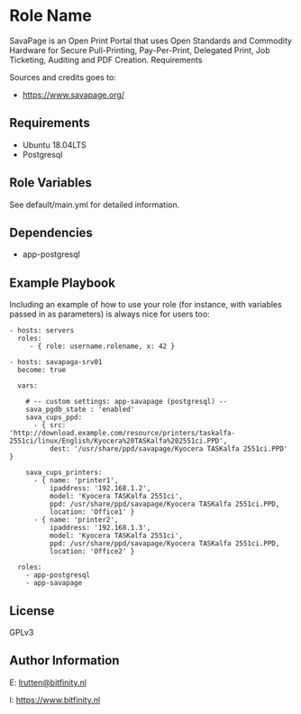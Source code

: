 Role Name
=========

SavaPage is an Open Print Portal that uses Open Standards and Commodity Hardware for Secure Pull-Printing, Pay-Per-Print, Delegated Print, Job Ticketing, Auditing and PDF Creation.
Requirements

Sources and credits goes to:
- https://www.savapage.org/

Requirements
------------

- Ubuntu 18.04LTS
- Postgresql

Role Variables
--------------

See default/main.yml for detailed information.


Dependencies
------------

- app-postgresql

Example Playbook
----------------

Including an example of how to use your role (for instance, with variables passed in as parameters) is always nice for users too:

    - hosts: servers
      roles:
         - { role: username.rolename, x: 42 }

    - hosts: savapaga-srv01
      become: true

      vars:

        # -- custom settings: app-savapage (postgresql) --
        sava_pgdb_state : 'enabled'
        sava_cups_ppd:
          - { src: 'http://download.example.com/resource/printers/taskalfa-2551ci/linux/English/Kyocera%20TASKalfa%202551ci.PPD',
              dest: '/usr/share/ppd/savapage/Kyocera TASKalfa 2551ci.PPD' }

        sava_cups_printers:
          - { name: 'printer1',
              ipaddress: '192.168.1.2',
              model: 'Kyocera TASKalfa 2551ci',
              ppd: /usr/share/ppd/savapage/Kyocera TASKalfa 2551ci.PPD,
              location: 'Office1' }
          - { name: 'printer2',
              ipaddress: '192.168.1.3',
              model: 'Kyocera TASKalfa 2551ci',
              ppd: /usr/share/ppd/savapage/Kyocera TASKalfa 2551ci.PPD,
              location: 'Office2' }

      roles:
        - app-postgresql
        - app-savapage




License
-------

GPLv3

Author Information
------------------

E: lrutten@bitfinity.nl

I: https://www.bitfinity.nl
